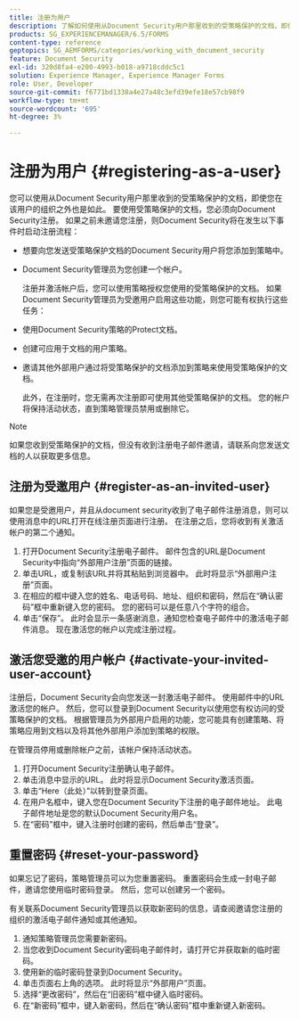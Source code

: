 ```yaml
---
title: 注册为用户
description: 了解如何使用从Document Security用户那里收到的受策略保护的文档，即使您是该用户组织的外部人员。
products: SG_EXPERIENCEMANAGER/6.5/FORMS
content-type: reference
geptopics: SG_AEMFORMS/categories/working_with_document_security
feature: Document Security
exl-id: 320d8fa4-e200-4993-b018-a9718cddc5c1
solution: Experience Manager, Experience Manager Forms
role: User, Developer
source-git-commit: f6771bd1338a4e27a48c3efd39efe18e57cb98f9
workflow-type: tm+mt
source-wordcount: '695'
ht-degree: 3%

---
```


# 注册为用户 {#registering-as-a-user}

您可以使用从Document Security用户那里收到的受策略保护的文档，即使您在该用户的组织之外也是如此。 要使用受策略保护的文档，您必须向Document Security注册。 如果之前未邀请您注册，则Document Security将在发生以下事件时启动注册流程：

* 想要向您发送受策略保护文档的Document Security用户将您添加到策略中。
* Document Security管理员为您创建一个帐户。

  注册并激活帐户后，您可以使用策略授权您使用的受策略保护的文档。 如果Document Security管理员为受邀用户启用这些功能，则您可能有权执行这些任务：

* 使用Document Security策略的Protect文档。
* 创建可应用于文档的用户策略。
* 邀请其他外部用户通过将受策略保护的文档添加到策略来使用受策略保护的文档。

  此外，在注册时，您无需再次注册即可使用其他受策略保护的文档。 您的帐户将保持活动状态，直到策略管理员禁用或删除它。

>[!NOTE]
>
>如果您收到受策略保护的文档，但没有收到注册电子邮件邀请，请联系向您发送文档的人以获取更多信息。

## 注册为受邀用户 {#register-as-an-invited-user}

如果您是受邀用户，并且从document security收到了电子邮件注册消息，则可以使用消息中的URL打开在线注册页面进行注册。 在注册之后，您将收到有关激活帐户的第二个通知。

1. 打开Document Security注册电子邮件。 邮件包含的URL是Document Security中指向“外部用户注册”页面的链接。
1. 单击URL，或复制该URL并将其粘贴到浏览器中。 此时将显示“外部用户注册”页面。
1. 在相应的框中键入您的姓名、电话号码、地址、组织和密码，然后在“确认密码”框中重新键入您的密码。 您的密码可以是任意八个字符的组合。
1. 单击“保存”。 此时会显示一条感谢消息，通知您检查电子邮件中的激活电子邮件消息。 现在激活您的帐户以完成注册过程。

## 激活您受邀的用户帐户 {#activate-your-invited-user-account}

注册后，Document Security会向您发送一封激活电子邮件。 使用邮件中的URL激活您的帐户。 然后，您可以登录到Document Security以使用您有权访问的受策略保护的文档。 根据管理员为外部用户启用的功能，您可能具有创建策略、将策略应用到文档以及将其他外部用户添加到策略的权限。

在管理员停用或删除帐户之前，该帐户保持活动状态。

1. 打开Document Security注册确认电子邮件。
1. 单击消息中显示的URL。 此时将显示Document Security激活页面。
1. 单击“Here（此处）”以转到登录页面。
1. 在用户名框中，键入您在Document Security下注册的电子邮件地址。 此电子邮件地址是您的默认Document Security用户名。
1. 在“密码”框中，键入注册时创建的密码，然后单击“登录”。

## 重置密码 {#reset-your-password}

如果忘记了密码，策略管理员可以为您重置密码。 重置密码会生成一封电子邮件，邀请您使用临时密码登录。 然后，您可以创建另一个密码。

有关联系Document Security管理员以获取新密码的信息，请查阅邀请您注册的组织的激活电子邮件通知或其他通知。

1. 通知策略管理员您需要新密码。
1. 当您收到Document Security密码电子邮件时，请打开它并获取新的临时密码。
1. 使用新的临时密码登录到Document Security。
1. 单击页面右上角的选项。 此时将显示“外部用户”页面。
1. 选择“更改密码”，然后在“旧密码”框中键入临时密码。
1. 在“新密码”框中，键入新密码，然后在“确认密码”框中重新键入新密码。
